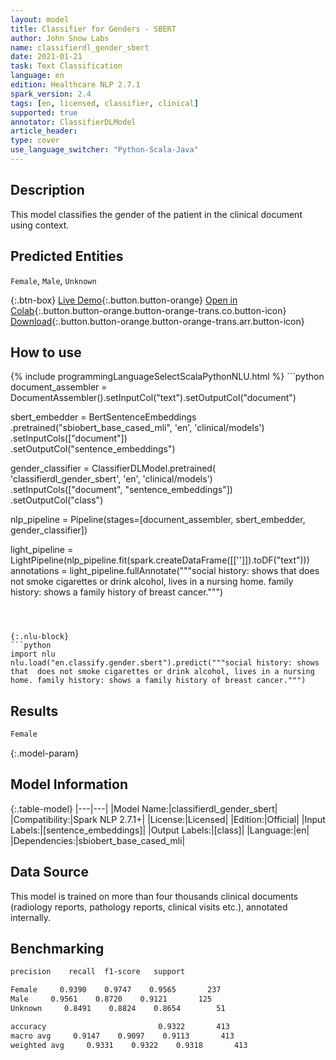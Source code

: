 ```yaml
---
layout: model
title: Classifier for Genders - SBERT
author: John Snow Labs
name: classifierdl_gender_sbert
date: 2021-01-21
task: Text Classification
language: en
edition: Healthcare NLP 2.7.1
spark_version: 2.4
tags: [en, licensed, classifier, clinical]
supported: true
annotator: ClassifierDLModel
article_header:
type: cover
use_language_switcher: "Python-Scala-Java"
---
```


## Description

This model classifies the gender of the patient in the clinical document using context.

## Predicted Entities

`Female`, `Male`, `Unknown`

{:.btn-box}
[Live Demo](https://demo.johnsnowlabs.com/healthcare/CLASSIFICATION_GENDER/){:.button.button-orange}
[Open in Colab](https://colab.research.google.com/github/JohnSnowLabs/spark-nlp-workshop/blob/master/tutorials/Certification_Trainings/Healthcare/21_Gender_Classifier.ipynb){:.button.button-orange.button-orange-trans.co.button-icon}
[Download](https://s3.amazonaws.com/auxdata.johnsnowlabs.com/clinical/models/classifierdl_gender_sbert_en_2.7.1_2.4_1611248306976.zip){:.button.button-orange.button-orange-trans.arr.button-icon}

## How to use



<div class="tabs-box" markdown="1">
{% include programmingLanguageSelectScalaPythonNLU.html %}
```python
document_assembler = DocumentAssembler().setInputCol("text").setOutputCol("document")

sbert_embedder = BertSentenceEmbeddings\
.pretrained("sbiobert_base_cased_mli", 'en', 'clinical/models')\
.setInputCols(["document"])\
.setOutputCol("sentence_embeddings")

gender_classifier = ClassifierDLModel.pretrained( 'classifierdl_gender_sbert', 'en', 'clinical/models') \
.setInputCols(["document", "sentence_embeddings"]) \
.setOutputCol("class")

nlp_pipeline = Pipeline(stages=[document_assembler, sbert_embedder, gender_classifier])

light_pipeline = LightPipeline(nlp_pipeline.fit(spark.createDataFrame([['']]).toDF("text")))
annotations = light_pipeline.fullAnnotate("""social history: shows that  does not smoke cigarettes or drink alcohol, lives in a nursing home. family history: shows a family history of breast cancer.""")
```



{:.nlu-block}
```python
import nlu
nlu.load("en.classify.gender.sbert").predict("""social history: shows that  does not smoke cigarettes or drink alcohol, lives in a nursing home. family history: shows a family history of breast cancer.""")
```

</div>

## Results

```bash
Female
```

{:.model-param}
## Model Information

{:.table-model}
|---|---|
|Model Name:|classifierdl_gender_sbert|
|Compatibility:|Spark NLP 2.7.1+|
|License:|Licensed|
|Edition:|Official|
|Input Labels:|[sentence_embeddings]|
|Output Labels:|[class]|
|Language:|en|
|Dependencies:|sbiobert_base_cased_mli|

## Data Source

This model is trained on more than four thousands clinical documents (radiology reports, pathology reports, clinical visits etc.), annotated internally.

## Benchmarking

```bash
precision    recall  f1-score   support

Female     0.9390    0.9747    0.9565       237
Male     0.9561    0.8720    0.9121       125
Unknown     0.8491    0.8824    0.8654        51

accuracy                         0.9322       413
macro avg     0.9147    0.9097    0.9113       413
weighted avg     0.9331    0.9322    0.9318       413
```